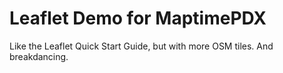 # Leaflet Demo for MaptimePDX

Like the Leaflet Quick Start Guide, but with more OSM tiles. And breakdancing.